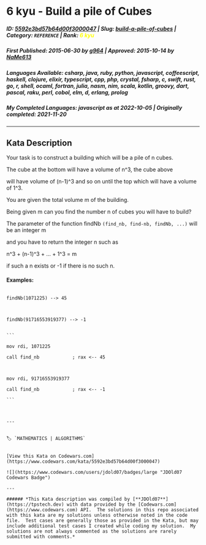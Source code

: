 # 6 kyu - Build a pile of Cubes

##### **ID**: [5592e3bd57b64d00f3000047](https://www.codewars.com/kata/5592e3bd57b64d00f3000047) | **Slug**: [build-a-pile-of-cubes](https://www.codewars.com/kata/5592e3bd57b64d00f3000047) | **Category**: `REFERENCE` | **Rank**: <span style="color:yellow">6 kyu</span>

##### **First Published**: 2015-06-30 ***by*** [g964](https://www.codewars.com/users/g964) | **Approved**: 2015-10-14 ***by*** [NaMe613](https://www.codewars.com/users/NaMe613)

##### **Languages Available**: csharp, java, ruby, python, javascript, coffeescript, haskell, clojure, elixir, typescript, cpp, php, crystal, fsharp, c, swift, rust, go, r, shell, ocaml, fortran, julia, nasm, nim, scala, kotlin, groovy, dart, pascal, raku, perl, cobol, elm, d, erlang, prolog

##### **My Completed Languages**: javascript ***as at*** 2022-10-05 | **Originally completed**: 2021-11-20

---

## Kata Description


Your task is to construct a building which will be a pile of n cubes.

The cube at the bottom will have a volume of n^3, the cube above 

will have  volume of (n-1)^3 and so on until the top which will have a volume of 1^3.



You are given the total volume m of the building.

Being given m can you find the number n of cubes you will have to build?



The parameter of the function findNb `(find_nb, find-nb, findNb, ...)` will be an integer m

and you have to return the integer n such as

n^3 + (n-1)^3 + ... + 1^3 = m

if such a n exists or -1 if there is no such n.



#### Examples:



```if-not:nasm

findNb(1071225) --> 45



findNb(91716553919377) --> -1

```



~~~if:nasm

```

mov rdi, 1071225

call find_nb            ; rax <-- 45

    

mov rdi, 91716553919377

call find_nb            ; rax <-- -1

```



---


🏷 `MATHEMATICS | ALGORITHMS`


[View this Kata on Codewars.com](https://www.codewars.com/kata/5592e3bd57b64d00f3000047)

![](https://www.codewars.com/users/jdold07/badges/large "JDOld07 Codewars Badge")

---

###### *This Kata description was compiled by [**JDOld07**](https://tpstech.dev) with data provided by the [Codewars.com](https://www.codewars.com) API.  The solutions in this repo associated with this kata are my solutions unless otherwise noted in the code file.  Test cases are generally those as provided in the Kata, but may include additional test cases I created while coding my solution.  My solutions are not always commented as the solutions are rarely submitted with comments.*
